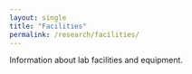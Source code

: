 ```yaml
---
layout: single
title: "Facilities"
permalink: /research/facilities/
---
```


Information about lab facilities and equipment.